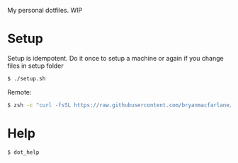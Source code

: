 My personal dotfiles.  WIP

# Setup

Setup is idempotent.  Do it once to setup a machine or again if you change files in setup folder

```bash
$ ./setup.sh
```

Remote:
```bash
$ zsh -c "curl -fsSL https://raw.githubusercontent.com/bryanmacfarlane/dotfiles/master/setup.sh"
```

# Help

```bash
$ dot_help
```